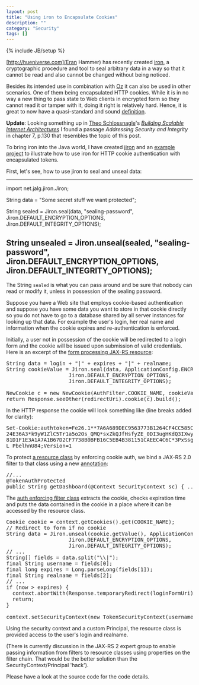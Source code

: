 ```yaml
---
layout: post
title: "Using iron to Encapsulate Cookies"
description: ""
category: "Security"
tags: []
---
```

{% include JB/setup %}

[http://hueniverse.com](Eran Hammer) has recently created <a href="https://github.com/hueniverse/iron">iron</a>, a cryptographic procedure and tool to seal arbitrary data in a way so that it cannot be read and also cannot be changed without being noticed.

Besides its intended use in combination with <a href="https://github.com/hueniverse/oz">Oz</a> it can also be used in other scenarios. One of them being encapsulated HTTP cookies. While it is in no way a new thing to pass state to Web clients in encrypted form so they cannot read it or tamper with it, doing it right is relatively hard. Hence, it is great to now have a quasi-standard and sound <a href="https://github.com/hueniverse/iron#introduction">definition</a>.

<strong>Update</strong>: Looking something up in <a href="https://twitter.com/postwait">Theo Schlossnagle</a>'s <a href="http://omniti.com/writes/scalable-internet-architectures"><em>Building Scalable Internet Architectures</em></a> I found a passage <em>Addressing Security and Integrity</em> in chapter 7, p.130 that resembles the topic of this post.


To bring iron into the Java world, I have created <a href="https://github.com/algermissen/jiron">jiron</a> and an <a href="https://github.com/algermissen/iron-cookie">example project</a> to illustrate how to use iron for HTTP cookie authentication with encapsulated tokens.

First, let's see, how to use jiron to seal and unseal data:


----
import net.jalg.jiron.Jiron;

String data = "Some secret stuff we want protected";

String sealed = Jiron.seal(data, "sealing-password",
                                        Jiron.DEFAULT_ENCRYPTION_OPTIONS,
                                        Jiron.DEFAULT_INTEGRITY_OPTIONS);
   
String unsealed = Jiron.unseal(sealed, "sealing-password",
					Jiron.DEFAULT_ENCRYPTION_OPTIONS,
					Jiron.DEFAULT_INTEGRITY_OPTIONS);
----


The String <code>sealed</code> is what you can pass around and be sure that nobody can read or modify it, unless in possession of the sealing password.

Suppose you have a Web site that employs cookie-based authentication and suppose you have some data you want to store in that cookie directly so you do not have to go to a database shared by all server instances for looking up that data. For example the user's login, her real name and information when the cookie expires and re-authentication is enforced.

Initially, a user not in possession of the cookie will be redirected to a login form and the cookie will be issued upon submission of valid credentials. Here is an excerpt of the <a href="https://github.com/algermissen/iron-cookie/blob/master/src/main/java/net/jalg/ironcookie/LoginResource.java">form processing JAX-RS resource</a>:

<pre lang="Java">
String data = login + "|" + expires + "|" + realname;
String cookieValue = Jiron.seal(data, ApplicationConfig.ENCRYPTION_KEY,
					Jiron.DEFAULT_ENCRYPTION_OPTIONS,
					Jiron.DEFAULT_INTEGRITY_OPTIONS);

NewCookie c = new NewCookie(AuthFilter.COOKIE_NAME, cookieValue);
return Response.seeOther(redirectUri).cookie(c).build();
</pre>

In the HTTP response the cookie will look something like (line breaks added for clarity):

<pre>
Set-Cookie:authtoken=Fe26.1**7A6A689DEC9563773B1264CF4CC585CFC9CF84403EE9143650D2EC2EE<br/>24E36A3*k9yW1ZlC5Tr1a5o2Os_QMQ*sxZkQJfHsfyZE_0DI3ugHKdQ3IXwy1jySoz7GrKiTWU*9C58B956A11<br/>81D1F1E3A1A7A1B67D2CF7738B0BFB16C5EB4B381151CAEEC4C6C*3PxSsg5aThLGvU2e8ItXfep-hpMw5x96<br/>L_PbelhnU84;Version=1
</pre>

To protect <a href="https://github.com/algermissen/iron-cookie/blob/master/src/main/java/net/jalg/ironcookie/DashboardResource.java">a resource class</a> by enforcing cookie auth, we bind a JAX-RS 2.0 filter to that class using a new <a href="https://github.com/algermissen/iron-cookie/blob/master/src/main/java/net/jalg/ironcookie/TokenAuthProtected.java">annotation</a>:

<pre lang="Java">
//...
@TokenAuthProtected
public String getDashboard(@Context SecurityContext sc) { ... }
</pre>

The <a href="https://github.com/algermissen/iron-cookie/blob/master/src/main/java/net/jalg/ironcookie/AuthFilter.java">auth enforcing filter class</a> extracts the cookie, checks expiration time and puts the data contained in the cookie in a place where it can be accessed by the resource class.

<pre lang="Java">
Cookie cookie = context.getCookies().get(COOKIE_NAME);
// Redirect to form if no cookie
String data = Jiron.unseal(cookie.getValue(), ApplicationConfig.ENCRYPTION_KEY,
					Jiron.DEFAULT_ENCRYPTION_OPTIONS,
					Jiron.DEFAULT_INTEGRITY_OPTIONS);
// ...
String[] fields = data.split("\\|");
final String username = fields[0];
final long expires = Long.parseLong(fields[1]);
final String realname = fields[2];
// ...
if (now > expires) {
  context.abortWith(Response.temporaryRedirect(loginFormUri).build());
  return;
}

context.setSecurityContext(new TokenSecurityContext(username, realname));
</pre>

Using the security context and a custom Principal, the resource class is provided access to the user's login and realname.

(There is currently discussion in the JAX-RS 2 expert group to enable passing information from filters to resource classes using properties on the filter chain. That would be the better solution than the SecurityContext/Principal 'hack').

Please have a look at the source code for the code details.

